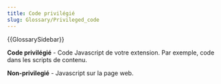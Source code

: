 ```yaml
---
title: Code privilégié
slug: Glossary/Privileged_code
---
```


{{GlossarySidebar}}

**Code privilégié** - Code Javascript de votre extension. Par exemple, code dans les scripts de contenu.

**Non-privilegié** - Javascript sur la page web.
